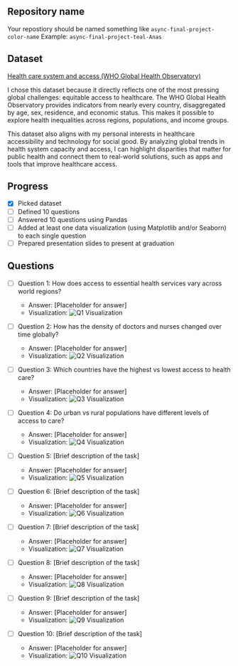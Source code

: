 ## Repository name
Your repostiory should be named something like `async-final-project-color-name`
Example: `async-final-project-teal-Anas`

## Dataset
[Health care system and access (WHO Global Health Observatory)](https://www.who.int/data/inequality-monitor/data#PageContent_C691_Col00)

I chose this dataset because it directly reflects one of the most pressing global challenges: equitable access to healthcare. The WHO Global Health Observatory provides indicators from nearly every country, disaggregated by age, sex, residence, and economic status. This makes it possible to explore health inequalities across regions, populations, and income groups.

This dataset also aligns with my personal interests in healthcare accessibility and technology for social good. By analyzing global trends in health system capacity and access, I can highlight disparities that matter for public health and connect them to real-world solutions, such as apps and tools that improve healthcare access.

## Progress
- [X] Picked dataset
- [ ] Defined 10 questions
- [ ] Answered 10 questions using Pandas
- [ ] Added at least one data visualization (using Matplotlib and/or Seaborn) to each single question
- [ ] Prepared presentation slides to present at graduation

## Questions
- [ ] Question 1: How does access to essential health services vary across world regions?
  - Answer: [Placeholder for answer]
  - Visualization: ![Q1 Visualization](https://example.com/path-to-image-1.png)

- [ ] Question 2: How has the density of doctors and nurses changed over time globally?
  - Answer: [Placeholder for answer]
  - Visualization: ![Q2 Visualization](https://example.com/path-to-image-2.png)

- [ ] Question 3: Which countries have the highest vs lowest access to health care?
  - Answer: [Placeholder for answer]
  - Visualization: ![Q3 Visualization](https://example.com/path-to-image-3.png)

- [ ] Question 4: Do urban vs rural populations have different levels of access to care?
  - Answer: [Placeholder for answer]
  - Visualization: ![Q4 Visualization](https://example.com/path-to-image-4.png)

- [ ] Question 5: [Brief description of the task]
  - Answer: [Placeholder for answer]
  - Visualization: ![Q5 Visualization](https://example.com/path-to-image-5.png)

- [ ] Question 6: [Brief description of the task]
  - Answer: [Placeholder for answer]
  - Visualization: ![Q6 Visualization](https://example.com/path-to-image-6.png)

- [ ] Question 7: [Brief description of the task]
  - Answer: [Placeholder for answer]
  - Visualization: ![Q7 Visualization](https://example.com/path-to-image-7.png)

- [ ] Question 8: [Brief description of the task]
  - Answer: [Placeholder for answer]
  - Visualization: ![Q8 Visualization](https://example.com/path-to-image-8.png)

- [ ] Question 9: [Brief description of the task]
  - Answer: [Placeholder for answer]
  - Visualization: ![Q9 Visualization](https://example.com/path-to-image-9.png)

- [ ] Question 10: [Brief description of the task]
  - Answer: [Placeholder for answer]
  - Visualization: ![Q10 Visualization](https://example.com/path-to-image-10.png)
